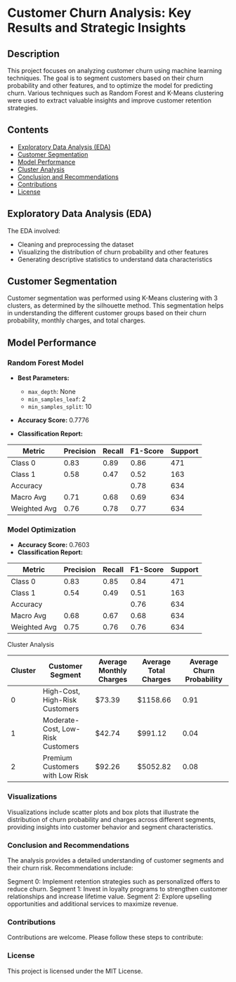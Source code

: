 # Customer Churn Analysis: Key Results and Strategic Insights

## Description
This project focuses on analyzing customer churn using machine learning techniques. The goal is to segment customers based on their churn probability and other features, and to optimize the model for predicting churn. Various techniques such as Random Forest and K-Means clustering were used to extract valuable insights and improve customer retention strategies.

## Contents
- [Exploratory Data Analysis (EDA)](#exploratory-data-analysis-eda)
- [Customer Segmentation](#customer-segmentation)
- [Model Performance](#model-performance)
- [Cluster Analysis](#cluster-analysis)
- [Conclusion and Recommendations](#conclusion-and-recommendations)
- [Contributions](#contributions)
- [License](#license)

## Exploratory Data Analysis (EDA)
The EDA involved:
- Cleaning and preprocessing the dataset
- Visualizing the distribution of churn probability and other features
- Generating descriptive statistics to understand data characteristics

## Customer Segmentation
Customer segmentation was performed using K-Means clustering with 3 clusters, as determined by the silhouette method. This segmentation helps in understanding the different customer groups based on their churn probability, monthly charges, and total charges.

## Model Performance

### Random Forest Model
- **Best Parameters:**
  - `max_depth`: None
  - `min_samples_leaf`: 2
  - `min_samples_split`: 10

- **Accuracy Score:** 0.7776
- **Classification Report:**

| Metric       | Precision | Recall | F1-Score | Support |
|--------------|-----------|--------|----------|---------|
| Class 0      | 0.83      | 0.89   | 0.86     | 471     |
| Class 1      | 0.58      | 0.47   | 0.52     | 163     |
| Accuracy     |           |        | 0.78     | 634     |
| Macro Avg    | 0.71      | 0.68   | 0.69     | 634     |
| Weighted Avg | 0.76      | 0.78   | 0.77     | 634     |

### Model Optimization
- **Accuracy Score:** 0.7603
- **Classification Report:**

| Metric       | Precision | Recall | F1-Score | Support |
|--------------|-----------|--------|----------|---------|
| Class 0      | 0.83      | 0.85   | 0.84     | 471     |
| Class 1      | 0.54      | 0.49   | 0.51     | 163     |
| Accuracy     |           |        | 0.76     | 634     |
| Macro Avg    | 0.68      | 0.67   | 0.68     | 634     |
| Weighted Avg | 0.75      | 0.76   | 0.76     | 634     |

Cluster Analysis

| Cluster | Customer Segment                  | Average Monthly Charges | Average Total Charges | Average Churn Probability |
|---------|-----------------------------------|-------------------------|-----------------------|---------------------------|
| 0       | High-Cost, High-Risk Customers     | $73.39                  | $1158.66             | 0.91                      |
| 1       | Moderate-Cost, Low-Risk Customers  | $42.74                  | $991.12              | 0.04                      |
| 2       | Premium Customers with Low Risk    | $92.26                  | $5052.82             | 0.08                      |

### Visualizations
Visualizations include scatter plots and box plots that illustrate the distribution of churn probability and charges across different segments, providing insights into customer behavior and segment characteristics.

### Conclusion and Recommendations
The analysis provides a detailed understanding of customer segments and their churn risk. 
Recommendations include:

Segment 0: Implement retention strategies such as personalized offers to reduce churn.
Segment 1: Invest in loyalty programs to strengthen customer relationships and increase lifetime value.
Segment 2: Explore upselling opportunities and additional services to maximize revenue.

### Contributions
Contributions are welcome. Please follow these steps to contribute:

### License
This project is licensed under the MIT License.
